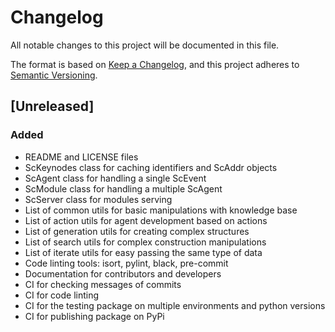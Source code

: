 # Changelog
All notable changes to this project will be documented in this file.

The format is based on [Keep a Changelog](https://keepachangelog.com/en/1.0.0/),
and this project adheres to [Semantic Versioning](https://semver.org/spec/v2.0.0.html).


## [Unreleased]
### Added
- README and LICENSE files
- ScKeynodes class for caching identifiers and ScAddr objects
- ScAgent class for handling a single ScEvent
- ScModule class for handling a multiple ScAgent
- ScServer class for modules serving
- List of common utils for basic manipulations with knowledge base
- List of action utils for agent development based on actions
- List of generation utils for creating complex structures
- List of search utils for complex construction manipulations
- List of iterate utils for easy passing the same type of data
- Code linting tools: isort, pylint, black, pre-commit
- Documentation for contributors and developers
- CI for checking messages of commits
- CI for code linting
- CI for the testing package on multiple environments and python versions
- CI for publishing package on PyPi
